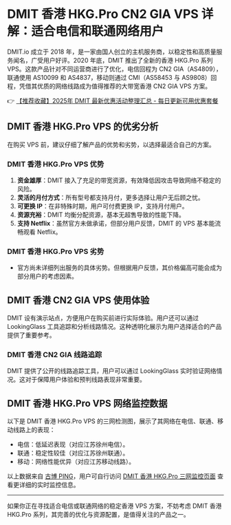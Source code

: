 # DMIT 香港 HKG.Pro CN2 GIA VPS 详解：适合电信和联通网络用户

DMIT.io 成立于 2018 年，是一家由国人创立的主机服务商，以稳定性和高质量服务闻名，广受用户好评。2020 年底，DMIT 推出了全新的香港 HKG.Pro 系列 VPS。这款产品针对不同运营商进行了优化，电信回程为 CN2 GIA（AS4809），联通使用 AS10099 和 AS4837，移动则通过 CMI（AS58453 与 AS9808）回程，凭借其优质的网络线路成为值得推荐的大带宽香港 CN2 GIA VPS 方案。

👉 [【推荐收藏】2025年 DMIT 最新优惠活动整理汇总 - 每日更新可用优惠套餐](https://bit.ly/dmit_coupon)

## DMIT 香港 HKG.Pro VPS 的优劣分析

在购买 VPS 前，建议仔细了解产品的优势和劣势，以选择最适合自己的方案。

### DMIT 香港 HKG.Pro VPS 优势

1. **资金雄厚**：DMIT 接入了充足的带宽资源，有效降低因攻击导致网络不稳定的风险。
2. **灵活的月付方式**：所有型号都支持月付，更多选择让用户无后顾之忧。
3. **可更换 IP**：在非特殊时期，用户可付费更换 IP，支持月付用户。
4. **资源充裕**：DMIT 均衡分配资源，基本无超售导致的性能下降。
5. **支持 Netflix**：虽然官方未做承诺，但部分用户反馈，DMIT 的 VPS 基本能流畅观看 Netflix。

### DMIT 香港 HKG.Pro VPS 劣势

- 官方尚未详细列出服务的具体劣势。但根据用户反馈，其价格偏高可能会成为部分用户的考虑因素。

## DMIT 香港 CN2 GIA VPS 使用体验

DMIT 设有演示站点，方便用户在购买前进行实际体验。用户还可以通过 LookingGlass 工具追踪和分析线路情况。这种透明化展示为用户选择适合的产品提供了重要参考。

### DMIT 香港 CN2 GIA 线路追踪

DMIT 提供了公开的线路追踪工具，用户可以通过 LookingGlass 实时验证网络情况。这对于保障用户体验和预判线路表现非常重要。

## DMIT 香港 HKG.Pro VPS 网络监控数据

以下是 DMIT 香港 HKG.Pro VPS 的三网检测图，展示了其网络在电信、联通、移动线路上的表现：

- 电信：低延迟表现（对应江苏徐州电信）。
- 联通：稳定性较佳（对应江苏徐州联通）。
- 移动：网络性能优异（对应江苏移动线路）。

以上数据来自 [古博 PING](https://ping.gubo.org/)，用户可自行访问 [DMIT 香港 HKG.Pro 三网监控页面](https://ping.gubo.org/?target=HongkongMaCau.dmit_hkg_pro) 查看更详细的实时监控信息。

---

如果你正在寻找适合电信或联通网络的稳定香港 VPS 方案，不妨考虑 DMIT 香港 HKG.Pro 系列，其完善的优化与资源配置，是值得关注的产品之一。
